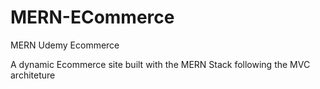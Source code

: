 # MERN-ECommerce
MERN Udemy Ecommerce

A dynamic Ecommerce site built with the MERN Stack following the MVC architeture
